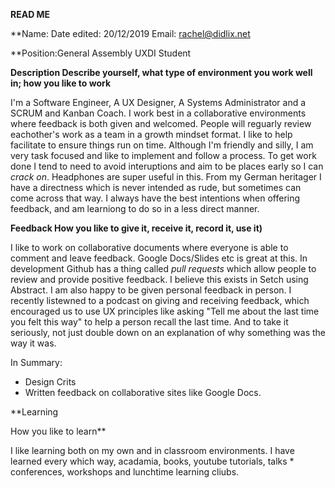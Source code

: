 **READ ME**

**Name: 
Date edited: 20/12/2019
Email: rachel@didlix.net

**Position:General Assembly UXDI Student

**Description
Describe yourself, what type of environment you work well in; how you like to work**

I'm a Software Engineer, A UX Designer, A Systems Administrator and a SCRUM and Kanban Coach. I work best in a collaborative environments where feedback is both given and welcomed. People will reguarly review eachother's work as a team in a growth mindset format. I like to help facilitate to ensure things run on time. Although I'm friendly and silly, I am very task focused and like to implement and follow a process. To get work done I tend to need to avoid interuptions and aim to be places early so I can _crack on_. Headphones are super useful in this. From my German heritager I have a directness which is never intended as rude, but sometimes can come across that way. I always have the best intentions when offering feedback, and am learniong to do so in a less direct manner.


**Feedback
How you like to give it, receive it, record it, use it)**

I like to work on collaborative documents where everyone is able to comment and leave feedback. Google Docs/Slides etc is great at this. In development Github has a thing called _pull requests_ which allow people to review and provide positive feedback. I believe this exists in Setch using Abstract. I am also happy to be given personal feedback in person. I recently listewned to a podcast on giving and receiving feedback, which encouraged us to use UX principles like asking "Tell me about the last time you felt this way" to help a person recall the last time. And to take it seriously, not just double down on an explanation of why something was the way it was.

In Summary:

- Design Crits
- Written feedback on collaborative sites like Google Docs.

**Learning

How you like to learn**

I like learning both on my own and in classroom environments. I have learned every which way, acadamia, books, youtube tutorials, talks * conferences, workshops and lunchtime learning cliubs.
